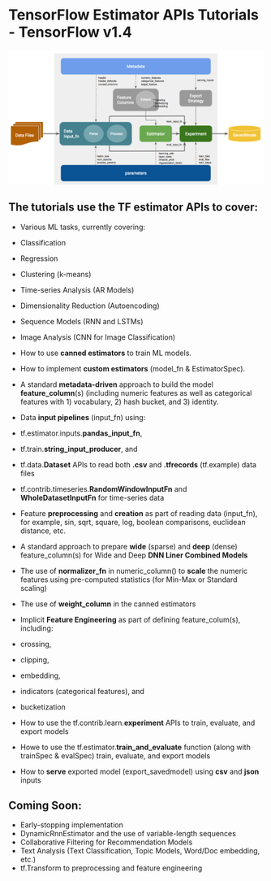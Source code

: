 # TensorFlow Estimator APIs Tutorials - TensorFlow v1.4

<img src="images/exp-api2.png" width="1400" hight="400">

## The tutorials use the TF estimator APIs to cover:

* Various ML tasks, currently covering:
* Classification
* Regression
* Clustering (k-means)
* Time-series Analysis (AR Models)
* Dimensionality Reduction (Autoencoding)
* Sequence Models (RNN and LSTMs)
* Image Analysis (CNN for Image Classification)
*  How to use **canned estimators**  to train ML models.

*  How to implement **custom estimators** (model_fn & EstimatorSpec).

*  A standard **metadata-driven** approach to build the model **feature_column**(s) (including numeric features as well as categorical features with 1) vocabulary, 2) hash bucket, and 3) identity.

*  Data **input pipelines** (input_fn) using: 
* tf.estimator.inputs.**pandas_input_fn**, 
* tf.train.**string_input_producer**, and 
* tf.data.**Dataset** APIs to read both **.csv** and **.tfrecords** (tf.example) data files
* tf.contrib.timeseries.**RandomWindowInputFn** and **WholeDatasetInputFn** for time-series data
* Feature **preprocessing** and **creation** as part of reading data (input_fn), for example, sin, sqrt, square, log, boolean comparisons, euclidean distance, etc.

*  A standard approach to prepare **wide** (sparse) and **deep** (dense) feature_column(s) for Wide and Deep **DNN Liner Combined Models**

*  The use of **normalizer_fn** in numeric_column() to **scale** the numeric features using pre-computed statistics (for Min-Max or Standard scaling)

* The use of **weight_column** in the canned estimators

* Implicit **Feature Engineering** as part of defining feature_colum(s), including:
* crossing, 
* clipping,
* embedding,
* indicators (categorical features), and
* bucketization
*  How to use the  tf.contrib.learn.**experiment** APIs to train, evaluate, and export models

* Howe to use the tf.estimator.**train_and_evaluate** function (along with trainSpec & evalSpec) train, evaluate, and export models

* How to **serve** exported model (export_savedmodel) using **csv** and **json** inputs

## Coming Soon:
* Early-stopping implementation
* DynamicRnnEstimator and the use of variable-length sequences
* Collaborative Filtering for Recommendation Models
* Text Analysis (Text Classification, Topic Models, Word/Doc embedding, etc.)
* tf.Transform to preprocessing and feature engineering



